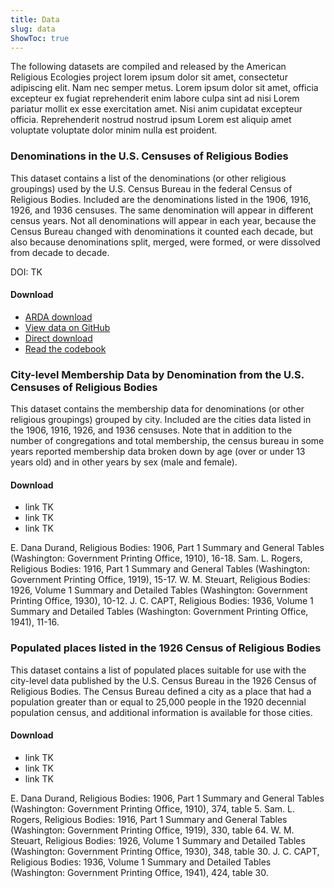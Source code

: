 ```yaml
---
title: Data
slug: data
ShowToc: true
---
```


The following datasets are compiled and released by the American Religious Ecologies project lorem ipsum dolor sit amet, consectetur adipiscing elit. Nam nec semper metus. Lorem ipsum dolor sit amet, officia excepteur ex fugiat reprehenderit enim labore culpa sint ad nisi Lorem pariatur mollit ex esse exercitation amet. Nisi anim cupidatat excepteur officia. Reprehenderit nostrud nostrud ipsum Lorem est aliquip amet voluptate voluptate dolor minim nulla est proident.

<h3 id="001">Denominations in the U.S. Censuses of Religious Bodies</h3>

This dataset contains a list of the denominations (or other religious groupings) used by the U.S. Census Bureau in the federal Census of Religious Bodies. Included are the denominations listed in the 1906, 1916, 1926, and 1936 censuses. The same denomination will appear in different census years. Not all denominations will appear in each year, because the Census Bureau changed with denominations it counted each decade, but also because denominations split, merged, were formed, or were dissolved from decade to decade.

DOI: TK

#### Download

- [ARDA download](https://thearda.com/)
- [View data on GitHub](https://github.com/chnm/relec-website/blob/main/exports/csv/denominations.csv)
- [Direct download](https://raw.githubusercontent.com/chnm/relec-website/main/exports/csv/denominations.csv)
- [Read the codebook](https://github.com/chnm/relec-website)

<h3 id="002">City-level Membership Data by Denomination from the U.S. Censuses of Religious Bodies</h3>

This dataset contains the membership data for denominations (or other religious groupings) grouped by city. Included are the cities data listed in the 1906, 1916, 1926, and 1936 censuses. Note that in addition to the number of congregations and total membership, the census bureau in some years reported membership data broken down by age (over or under 13 years old) and in other years by sex (male and female).

#### Download

- link TK
- link TK
- link TK


E. Dana Durand, Religious Bodies: 1906, Part 1 Summary and General Tables (Washington: Government Printing Office, 1910), 16-18.
Sam. L. Rogers, Religious Bodies: 1916, Part 1 Summary and General Tables (Washington: Government Printing Office, 1919), 15-17.
W. M. Steuart, Religious Bodies: 1926, Volume 1 Summary and Detailed Tables (Washington: Government Printing Office, 1930), 10-12.
J. C. CAPT, Religious Bodies: 1936, Volume 1 Summary and Detailed Tables (Washington: Government Printing Office, 1941), 11-16.

<h3 id="003">Populated places listed in the 1926 Census of Religious Bodies</h3>

This dataset contains a list of populated places suitable for use with the city-level data published by the U.S. Census Bureau in the 1926 Census of Religious Bodies. The Census Bureau defined a city as a place that had a population greater than or equal to 25,000 people in the 1920 decennial population census, and additional information is available for those cities.

#### Download

- link TK
- link TK
- link TK


E. Dana Durand, Religious Bodies: 1906, Part 1 Summary and General Tables (Washington: Government Printing Office, 1910), 374, table 5.
Sam. L. Rogers, Religious Bodies: 1916, Part 1 Summary and General Tables (Washington: Government Printing Office, 1919), 330, table 64.
W. M. Steuart, Religious Bodies: 1926, Volume 1 Summary and Detailed Tables (Washington: Government Printing Office, 1930), 348, table 30.
J. C. CAPT, Religious Bodies: 1936, Volume 1 Summary and Detailed Tables (Washington: Government Printing Office, 1941), 424, table 30.

